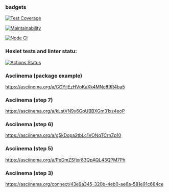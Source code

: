 ### badgets
[![Test Coverage](https://api.codeclimate.com/v1/badges/2c0c199164cab3a5881d/test_coverage)](https://codeclimate.com/github/GordienkoEvgeny/js-starter-project-44/test_coverage)

[![Maintainability](https://api.codeclimate.com/v1/badges/2c0c199164cab3a5881d/maintainability)](https://codeclimate.com/github/GordienkoEvgeny/js-starter-project-44/maintainability)

[![Node CI](https://github.com/GordienkoEvgeny/frontend-bootcamp-project-46/actions/workflows/nodejs.yml/badge.svg)](https://github.com/GordienkoEvgeny/frontend-bootcamp-project-46/actions/workflows/nodejs.yml)

### Hexlet tests and linter statu:
[![Actions Status](https://github.com/GordienkoEvgeny/frontend-bootcamp-project-46/workflows/hexlet-check/badge.svg)](https://github.com/GordienkoEvgeny/frontend-bootcamp-project-46/actions)

### Asciinema (package example)
https://asciinema.org/a/GOYjjEzHVpKuXk4MNe89R4ba5
### Asciinema (step 7)
https://asciinema.org/a/kLstVN9x6GpUBBXGm31xs4eoP
### Asciinema (step 6)
https://asciinema.org/a/g5kDopa2tbLc1VONqTCrnZp10
### Asciinema (step 5)
https://asciinema.org/a/PeDmZSfjxr83QpAQL43QPM7Ph
### Asciinema (step 3)
https://asciinema.org/connect/43e9a345-320b-4eb0-ae6a-581e91c664ce
